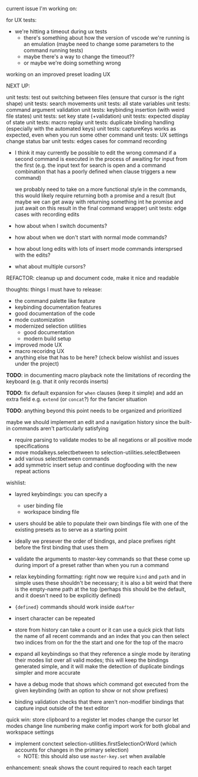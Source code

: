 current issue I'm working on:

for UX tests:
  - we're hitting a timeout during ux tests
    - there's something about how the version of vscode we're running is an emulation
      (maybe need to change some parameters to the command running tests)
    - maybe there's a way to change the timeout??
    - or maybe we're doing something wrong

working on an improved preset loading UX

NEXT UP:

unit tests: test out switching between files (ensure that cursor is the right shape)
unit tests: search movements
unit tests: all state variables
unit tests: command argument validation
unit tests: keybinding insertion (with weird file states)
unit tests: set key state (+validation)
unit tests: expected display of state
unit tests: macro replay
unit tests: duplicate binding handling (especially with the automated keys)
unit tests: captureKeys works as expected, even when you run some other command
unit tests: UX settings change status bar
unit tests: edges cases for command recording
  - I think it may currently be possible to edit the wrong command
    if a second command is executed in the process of awaiting
    for input from the first (e.g. the input text for search is open
    and a command combination that has a poorly defined when clause
    triggers a new command)

    we probably need to take on a more functional style in the commands,
    this would likely require returning both a promise and a result
    (but maybe we can get away with returning something int he promise
    and just await on this result in the final command wrapper)
unit tests: edge cases with recording edits
  - how about when I switch documents?
  - how about when we don't start with normal mode commands?
  - how about long edits with lots of insert mode commands intersprsed with the edits?
  - what about multiple cursors?

REFACTOR: cleanup up and document code, make it nice and readable

thoughts: things I must have to release:
- the command palette like feature
- keybinding documentation features
- good documentation of the code
- mode customization
- modernized selection utilities
  - good documentation
  - modern build setup
- improved mode UX
- macro recoridng UX
- anything else that has to be here? (check below wishlist and issues under the project)

**TODO**: in documenting macro playback note the limitations of recording the keyboard
(e.g. that it only records inserts)

**TODO**: fix default expansion for `when` clauses (keep it simple) and add an extra
field e.g. `extend` (or `concat`?) for the fancier situation

**TODO**: anything beyond this point needs to be organized and prioritized

maybe we should implement an edit and a navigation history since the built-in commands aren't particularly satisfying

- require parsing to validate modes to be all negations or all positive mode specifications
- move modalkeys.selectbetween to selection-utilities.selectBetween
- add various selectbetween commands
- add symmetric insert setup and continue dogfooding with the new repeat actions

wishlist:

- layred keybindings: you can specify a
  - user binding file
  - workspace binding file

- users should be able to populate their own bindings file with one of the existing
  presets as to serve as a starting point

- ideally we presever the order of bindings, and place prefixes right before
  the first binding that uses them

- validate the arguments to master-key commands so that these come up during import
  of a preset rather than when you run a command

- relax keybinding formatting: right now we require `kind` and `path`
  and in simple uses these shouldn't be necessary; it is also a bit weird
  that there is the empty-name path at the top (perhaps this should be the default,
  and it doesn't need to be explicitly defined)

- `{defined}` commands should work inside `doAfter`

- insert character can be repeated

- store from history can take a count or it can use a quick pick that lists the name
  of all recent commands and an index that you can then select two indices from
  on for the the start and one for the top of the macro

- expand all keybindings so that they reference a single mode by iterating their modes list
  over all valid modes; this will keep the bindings generated simple, and it will make the
  detection of duplicate bindings simpler and more accurate

- have a debug mode that shows which command got executed from the given keybinding (with an
  option to show or not show prefixes)

- binding validation checks that there aren't non-modifier bindings that
  capture input outside of the text editor

quick win: store clipboard to a register
let modes change the cursor
let modes change line numbering
make config import work for both global and workspace settings

- implement conctext selection-utilities.firstSelectionOrWord (which accounts
  for changes in the primary selection)
  - NOTE: this should also use `master-key.set` when available

enhancement: sneak shows the count required to reach each target
